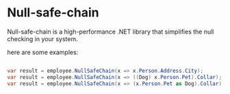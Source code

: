 Null-safe-chain
===============
Null-safe-chain is a high-performance .NET library that simplifies the null checking in your system.

here are some examples:

```csharp

var result = employee.NullSafeChain(x => x.Person.Address.City);
var result = employee.NullSafeChain(x => ((Dog) x.Person.Pet).Collar);
var result = employee.NullSafeChain(x => (x.Person.Pet as Dog).Collar);

```